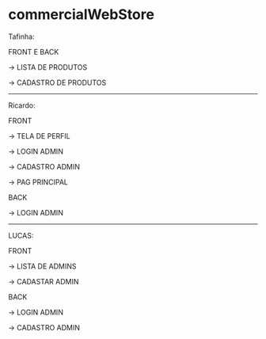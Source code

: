# commercialWebStore

Tafinha:

FRONT E BACK

-> LISTA DE PRODUTOS

-> CADASTRO DE PRODUTOS

------------------------------

Ricardo:

FRONT

-> TELA DE PERFIL

-> LOGIN ADMIN

-> CADASTRO ADMIN

-> PAG PRINCIPAL

BACK

-> LOGIN ADMIN

------------------------------

LUCAS:

FRONT

-> LISTA DE ADMINS

-> CADASTAR ADMIN

BACK

-> LOGIN ADMIN

-> CADASTRO ADMIN